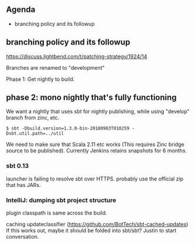 ## Agenda

- branching policy and its followup


## branching policy and its followup

https://discuss.lightbend.com/t/patching-strategy/1924/14

Branches are renamed to "development"

Phase 1: Get nightly to build.

## phase 2: mono nightly that's fully functioning

We want a nightly that uses sbt for nightly publishing,
while using "develop" branch from zinc, etc.

```
$ sbt -Dbuild.version=1.3.0-bin-20180903T010259 -Dsbt.util.path=../util
```

We need to make sure that Scala 2.11 etc works (This requires Zinc bridge source to be published).
Currently Jenkins retains snapshots for 6 months.

### sbt 0.13

launcher is failing to resolve sbt over HTTPS.
probably use the official zip that has JARs.

### IntelliJ: dumping sbt project structure

plugin classpath is same across the build.

caching updateclassifier (https://github.com/BotTech/sbt-cached-updates)
If this works out, maybe it should be folded into sbt/sbt?
Justin to start conversation.




